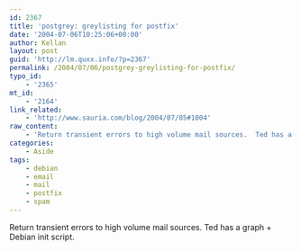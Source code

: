 ```yaml
---
id: 2367
title: 'postgrey: greylisting for postfix'
date: '2004-07-06T10:25:06+00:00'
author: Kellan
layout: post
guid: 'http://lm.quxx.info/?p=2367'
permalink: /2004/07/06/postgrey-greylisting-for-postfix/
typo_id:
    - '2365'
mt_id:
    - '2164'
link_related:
    - 'http://www.sauria.com/blog/2004/07/05#1004'
raw_content:
    - 'Return transient errors to high volume mail sources.  Ted has a graph + Debian init script.'
categories:
    - Aside
tags:
    - debian
    - email
    - mail
    - postfix
    - spam
---
```


Return transient errors to high volume mail sources. Ted has a graph + Debian init script.